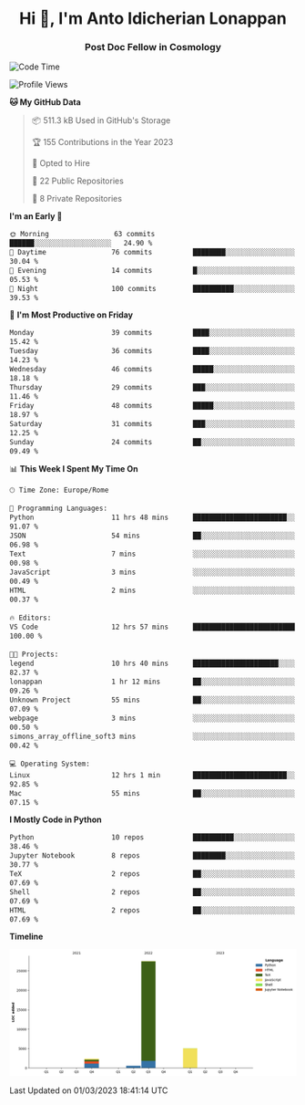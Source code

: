 
<h1 align="center">Hi 👋, I'm Anto Idicherian Lonappan</h1>
<h3 align="center">Post Doc Fellow in Cosmology</h3>

<!--START_SECTION:waka-->
![Code Time](http://img.shields.io/badge/Code%20Time-181%20hrs%2055%20mins-blue)

![Profile Views](http://img.shields.io/badge/Profile%20Views-3-blue)

**🐱 My GitHub Data** 

> 📦 511.3 kB Used in GitHub's Storage 
 > 
> 🏆 155 Contributions in the Year 2023
 > 
> 💼 Opted to Hire
 > 
> 📜 22 Public Repositories 
 > 
> 🔑 8 Private Repositories 
 > 
**I'm an Early 🐤** 

```text
🌞 Morning                63 commits          ██████░░░░░░░░░░░░░░░░░░░   24.90 % 
🌆 Daytime                76 commits          ████████░░░░░░░░░░░░░░░░░   30.04 % 
🌃 Evening                14 commits          █░░░░░░░░░░░░░░░░░░░░░░░░   05.53 % 
🌙 Night                  100 commits         ██████████░░░░░░░░░░░░░░░   39.53 % 
```
📅 **I'm Most Productive on Friday** 

```text
Monday                   39 commits          ████░░░░░░░░░░░░░░░░░░░░░   15.42 % 
Tuesday                  36 commits          ████░░░░░░░░░░░░░░░░░░░░░   14.23 % 
Wednesday                46 commits          █████░░░░░░░░░░░░░░░░░░░░   18.18 % 
Thursday                 29 commits          ███░░░░░░░░░░░░░░░░░░░░░░   11.46 % 
Friday                   48 commits          █████░░░░░░░░░░░░░░░░░░░░   18.97 % 
Saturday                 31 commits          ███░░░░░░░░░░░░░░░░░░░░░░   12.25 % 
Sunday                   24 commits          ██░░░░░░░░░░░░░░░░░░░░░░░   09.49 % 
```


📊 **This Week I Spent My Time On** 

```text
🕑︎ Time Zone: Europe/Rome

💬 Programming Languages: 
Python                   11 hrs 48 mins      ███████████████████████░░   91.07 % 
JSON                     54 mins             ██░░░░░░░░░░░░░░░░░░░░░░░   06.98 % 
Text                     7 mins              ░░░░░░░░░░░░░░░░░░░░░░░░░   00.98 % 
JavaScript               3 mins              ░░░░░░░░░░░░░░░░░░░░░░░░░   00.49 % 
HTML                     2 mins              ░░░░░░░░░░░░░░░░░░░░░░░░░   00.37 % 

🔥 Editors: 
VS Code                  12 hrs 57 mins      █████████████████████████   100.00 % 

🐱‍💻 Projects: 
legend                   10 hrs 40 mins      █████████████████████░░░░   82.37 % 
lonappan                 1 hr 12 mins        ██░░░░░░░░░░░░░░░░░░░░░░░   09.26 % 
Unknown Project          55 mins             ██░░░░░░░░░░░░░░░░░░░░░░░   07.09 % 
webpage                  3 mins              ░░░░░░░░░░░░░░░░░░░░░░░░░   00.50 % 
simons_array_offline_soft3 mins              ░░░░░░░░░░░░░░░░░░░░░░░░░   00.42 % 

💻 Operating System: 
Linux                    12 hrs 1 min        ███████████████████████░░   92.85 % 
Mac                      55 mins             ██░░░░░░░░░░░░░░░░░░░░░░░   07.15 % 
```

**I Mostly Code in Python** 

```text
Python                   10 repos            ██████████░░░░░░░░░░░░░░░   38.46 % 
Jupyter Notebook         8 repos             ████████░░░░░░░░░░░░░░░░░   30.77 % 
TeX                      2 repos             ██░░░░░░░░░░░░░░░░░░░░░░░   07.69 % 
Shell                    2 repos             ██░░░░░░░░░░░░░░░░░░░░░░░   07.69 % 
HTML                     2 repos             ██░░░░░░░░░░░░░░░░░░░░░░░   07.69 % 
```



**Timeline**

![Lines of Code chart](https://raw.githubusercontent.com/antolonappan/antolonappan/main/assets/bar_graph.png)


 Last Updated on 01/03/2023 18:41:14 UTC
<!--END_SECTION:waka-->
